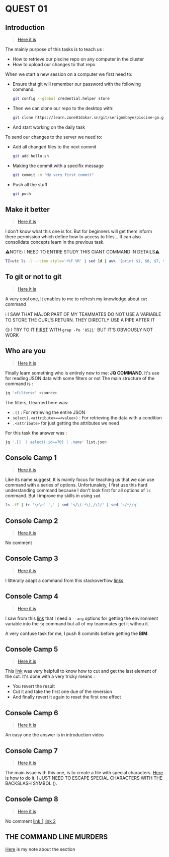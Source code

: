 #  QUEST 01
## Introduction
>   [Here it is](hello.sh)

The mainly purpose of this tasks is to teach us :
+   How to retrieve our piscine repo on any computer in the cluster
+   How to upload our changes to that repo

When we start a new session on a computer we first need to:
+   Ensure that git will remember our password with the following command:
    
    ```sh
    git config --global credential.helper store
    ```

+   Then we can clone our repo to the desktop with:
    
    ```sh
    git clone https://learn.zone01dakar.sn/git/serignmbaye/piscine-go.git
    ```

+   And start working on the daily task

To send our changes to the server we need to:
+   Add all changed files to the next commit
    
    ```sh
    git add hello.sh
    ```

+   Making the commit with a specifix message

    
    ```sh
    git commit -m "My very first commit"
    ```

+   Push all the stuff

    ```sh
    git push
    ```

## Make it better
>   [Here it is](done.tar)

I don't know what this one is for. But for beginners will get them inform there permission which define how to access to files...
It can also consolidate concepts learn in the previous task.

⚠️NOTE: I NEED TO ENTIRE STUDY THIS GIANT COMMAND IN DETAILS⚠️

```sh
TZ=utc ls -l --time-style='+%F %R' | sed 1d | awk '{print $1, $6, $7, $8, $9, $10}'
```

## To git or not to git
>   [Here it is](to-git-or-not-to-git.sh)

A very cool one, It enables to me to refresh my knowledge about 
`cut` command

ℹ️ I SAW THAT MAJOR PART OF MY TEAMMATES DO NOT USE A VARIABLE TO STORE THE CURL'S RETURN. 
THEY DIRECTLY USE A PIPE AFTER IT

😏 I TRY TO IT [FIRST](https://learn.zone01dakar.sn/git/serignmbaye/piscine-go/commit/61be403663a4d7c4c621a853371f586917db4d7a) WITH 
`grep -Po '8521'` BUT IT'S OBVIOUSLY NOT WORK


## Who are you
>   [Here it is](who-are-you.sh)

Finally learn something who is entirely new to me: **JQ COMMAND**.
It's use for reading JSON data with some filters or not
The main structure of the command is :

```sh
jq '<filters>' <source>
```

The filters, I learned here was:
+   `.[]` : For retrieving the entire JSON
+   `select(.<attribute>==<value>)` : For retrieving the data with a condition
+   `.<attribute>` for just getting the attributes we need


For this task the answer was :

```sh
jq '.[]  | select(.id==70) | .name' list.json
```

## Console Camp 1
>   [Here it is](mastertheLS)

Like its name suggest, It is mainly focus for teaching us that we can use command with a series of options.
Unfortunalety, I first use this hard understanding command because I don't look first for all options of `ls` command. But I improve my skills in using `sed`.

```sh
ls -tF | tr '\r\n' ',' | sed 's/\(.*\),/\1/' | sed 's/*//g'
```


## Console Camp 2
>   [Here it is](r)

No comment

## Console Camp 3
>   [Here it is](look)

I litterally adapt a command from this stackoverflow [links](https://unix.stackexchange.com/questions/94009/how-search-for-a-file-beginning-with-either-a-or-z-and-ending-with-a-or-z)

## Console Camp 4
>   [Here it is](myfamily.sh)

I saw from this [link](https://vic.demuzere.be/articles/using-bash-variables-in-jq/) that I need a `--arg` options for getting the environment variable into the `jq` command but all of my teammates get it withou it.

A very confuse task for me, I push 8 commits before getting the **BIM**.



## Console Camp 5
>   [Here it is](lookagain.sh)

This [link](https://stackoverflow.com/questions/22727107/how-to-find-the-last-field-using-cut) was very helpfull to know how to cut and get the last element of the cut.
It's done with a very tricky means :
+   You revert the result
+   Cut it and take the first one due of the reversion
+   And finally revert it again to reset the first one effect

## Console Camp 6
>   [Here it is](countfiles.sh)

An easy one the answer is in introduction video

## Console Camp 7
>   [Here it is](touchspe.sh)

The main issue with this one, is to create a file with special characters. [Here](https://stackoverflow.com/questions/49988312/how-do-i-create-files-with-special-characters-in-linux) is how to do it.
I JUST NEED TO ESCAPE SPECIAL CHARACTERS WITH THE BACKSLASH SYMBOL (\).

## Console Camp 8
>   [Here it is](skip.sh)

No comment
[link 1](https://stackoverflow.com/questions/604864/print-a-file-skipping-the-first-x-lines-in-bash)
[link 2](https://superuser.com/questions/852404/what-does-n-option-in-sed-do)

## THE COMMAND LINE MURDERS
[Here](resolving.md) is my note about the section

